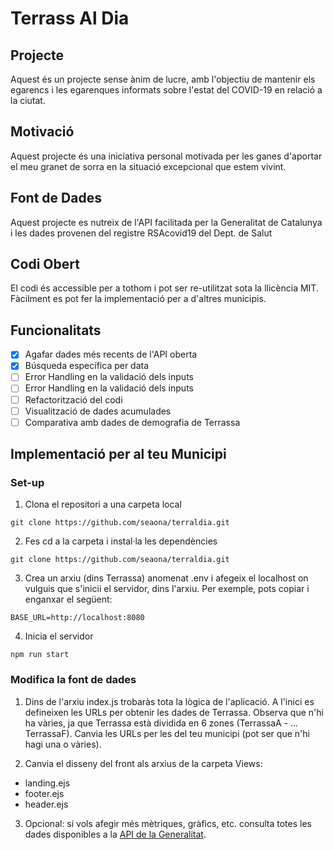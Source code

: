 # Terrass Al Dia
## Projecte
Aquest és un projecte sense ànim de lucre, amb l'objectiu de mantenir els egarencs i les egarenques informats sobre l'estat del COVID-19 en relació a la ciutat. 
## Motivació
Aquest projecte és una iniciativa personal motivada per les ganes d'aportar el meu granet de sorra en la situació excepcional que estem vivint.
## Font de Dades
Aquest projecte es nutreix de l'API facilitada per la Generalitat de Catalunya i les dades provenen del registre RSAcovid19 del Dept. de Salut
## Codi Obert
El codi és accessible per a tothom i pot ser re-utilitzat sota la llicència MIT. Fàcilment es pot fer la implementació per a d'altres municipis.
## Funcionalitats
- [x] Agafar dades més recents de l'API oberta
- [x] Búsqueda específica per data
- [ ] Error Handling en la validació dels inputs
- [ ] Error Handling en la validació dels inputs
- [ ] Refactorització del codi 
- [ ] Visualització de dades acumulades
- [ ] Comparativa amb dades de demografia de Terrassa

## Implementació per al teu Municipi
### Set-up
1. Clona el repositori a una carpeta local

```git clone https://github.com/seaona/terraldia.git```

2. Fes cd a la carpeta i instal·la les dependències

```git clone https://github.com/seaona/terraldia.git```

3. Crea un arxiu (dins Terrassa) anomenat .env i afegeix el localhost on vulguis que s'inicii el servidor, dins l'arxiu. Per exemple, pots copiar i enganxar el següent:

```BASE_URL=http://localhost:8080```

4. Inicia el servidor 

```npm run start```

### Modifica la font de dades
1. Dins de l'arxiu index.js trobaràs tota la lògica de l'aplicació. A l'inici es defineixen les URLs per obtenir les dades de Terrassa. Observa que n'hi ha vàries, ja que Terrassa està dividida en 6 zones (TerrassaA - ... TerrassaF). Canvia les URLs per les del teu municipi (pot ser que n'hi hagi una o vàries).

2. Canvia el disseny del front als arxius de la carpeta Views:
- landing.ejs
- footer.ejs
- header.ejs

3. Opcional: si vols afegir més mètriques, gràfics, etc. consulta totes les dades disponibles a la [API de la Generalitat](https://analisi.transparenciacatalunya.cat/Salut/Registre-de-casos-de-COVID-19-realitzats-a-Catalun/xuwf-dxjd).
